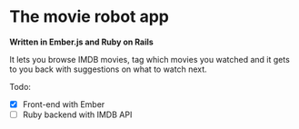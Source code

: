 # The movie robot app

__Written in Ember.js and Ruby on Rails__

It lets you browse IMDB movies, tag which movies you watched and it gets to you back with suggestions on what to watch next.

Todo:
- [x] Front-end with Ember
- [ ] Ruby backend with IMDB API
